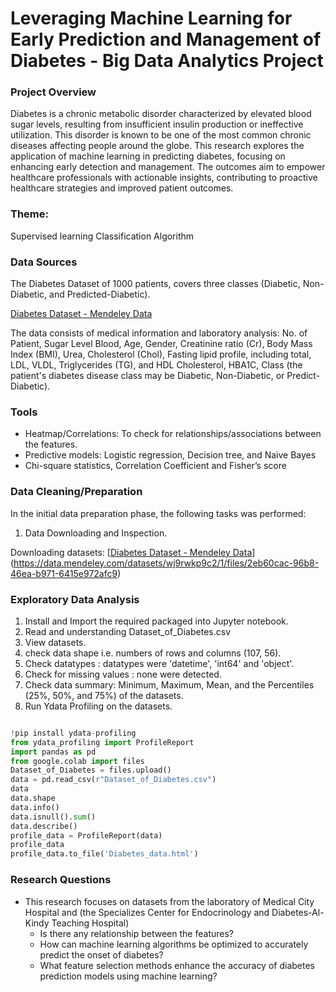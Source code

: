# Leveraging Machine Learning for Early Prediction and Management of Diabetes -  Big Data Analytics Project 

### Project Overview

Diabetes is a chronic metabolic disorder characterized by elevated blood sugar levels, resulting from insufficient insulin production or ineffective utilization. This disorder is known to be one of the most common chronic diseases affecting people around the globe. 
This research explores the application of machine learning in predicting diabetes, focusing on enhancing early detection and management. The outcomes aim to empower healthcare professionals with actionable insights, contributing to proactive healthcare strategies and improved patient outcomes. 

### Theme: 
Supervised learning Classification Algorithm

### Data Sources
The Diabetes Dataset of 1000 patients, covers three classes (Diabetic, Non-Diabetic, and Predicted-Diabetic).

[Diabetes Dataset - Mendeley Data](https://data.mendeley.com/datasets/wj9rwkp9c2/1)

The data consists of medical information and laboratory analysis: No. of Patient, Sugar Level Blood, Age, Gender, Creatinine ratio (Cr), Body Mass Index (BMI), Urea, Cholesterol (Chol), Fasting lipid profile, including total, LDL, VLDL, Triglycerides (TG), and HDL Cholesterol, HBA1C, Class (the patient's diabetes disease class may be Diabetic, Non-Diabetic, or Predict-Diabetic).


### Tools
- Heatmap/Correlations: To check for relationships/associations between the features.
- Predictive models: Logistic regression, Decision tree, and Naive Bayes
- Chi-square statistics, Correlation Coefficient and Fisher’s score



### Data Cleaning/Preparation

In the initial data preparation phase, the following tasks was performed:
1.  Data Downloading and Inspection.
   
Downloading datasets:
[[Diabetes Dataset - Mendeley Data](https://data.mendeley.com/datasets/wj9rwkp9c2/1)](https://data.mendeley.com/datasets/wj9rwkp9c2/1/files/2eb60cac-96b8-46ea-b971-6415e972afc9)


### Exploratory Data Analysis

1. Install and Import the required packaged into Jupyter notebook.
2. Read and understanding  Dataset_of_Diabetes.csv 
3. View datasets.
4. check data shape i.e. numbers of rows and columns (107, 56).
5. Check datatypes : datatypes were 'datetime', 'int64' and 'object'.
6. Check for missing values : none were detected.
7. Check data summary: Minimum, Maximum, Mean, and the Percentiles (25%, 50%, and 75%) of the datasets.
8. Run Ydata Profiling on the datasets.

``` Python

!pip install ydata-profiling
from ydata_profiling import ProfileReport
import pandas as pd
from google.colab import files
Dataset_of_Diabetes = files.upload()
data = pd.read_csv(r"Dataset_of_Diabetes.csv")
data
data.shape
data.info()
data.isnull().sum()
data.describe()
profile_data = ProfileReport(data)
profile_data
profile_data.to_file('Diabetes_data.html')

```


### Research Questions
- This research focuses on datasets from the laboratory of Medical City Hospital and (the Specializes Center for Endocrinology and Diabetes-Al-Kindy Teaching Hospital)
   - Is there any relationship between the features?
   - How can machine learning algorithms be optimized to accurately predict the onset of diabetes?
   - What feature selection methods enhance the accuracy of diabetes prediction models using machine learning?
     
 

